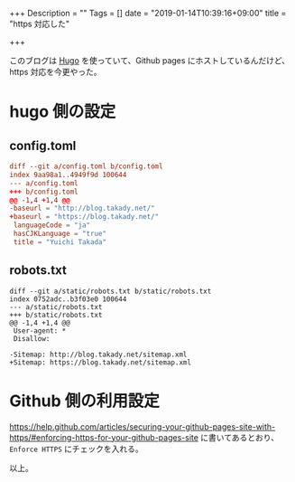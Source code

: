 +++
Description = ""
Tags = []
date = "2019-01-14T10:39:16+09:00"
title = "https 対応した"

+++

このブログは [Hugo](https://gohugo.io/) を使っていて、Github pages にホストしているんだけど、https 対応を今更やった。

# hugo 側の設定

## config.toml

```toml
diff --git a/config.toml b/config.toml
index 9aa98a1..4949f9d 100644
--- a/config.toml
+++ b/config.toml
@@ -1,4 +1,4 @@
-baseurl = "http://blog.takady.net/"
+baseurl = "https://blog.takady.net/"
 languageCode = "ja"
 hasCJKLanguage = "true"
 title = "Yuichi Takada"
```

## robots.txt

```
diff --git a/static/robots.txt b/static/robots.txt
index 0752adc..b3f03e0 100644
--- a/static/robots.txt
+++ b/static/robots.txt
@@ -1,4 +1,4 @@
 User-agent: *
 Disallow:

-Sitemap: http://blog.takady.net/sitemap.xml
+Sitemap: https://blog.takady.net/sitemap.xml
```

# Github 側の利用設定
https://help.github.com/articles/securing-your-github-pages-site-with-https/#enforcing-https-for-your-github-pages-site に書いてあるとおり、 `Enforce HTTPS` にチェックを入れる。  


以上。
